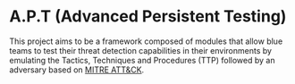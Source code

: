 # A.P.T (Advanced Persistent Testing)
This project aims to be a framework composed of modules that allow blue teams to test their threat detection capabilities in their environments by emulating the Tactics, Techniques and Procedures (TTP) followed by an adversary based on [MITRE ATT&amp;CK](https://attack.mitre.org/).
